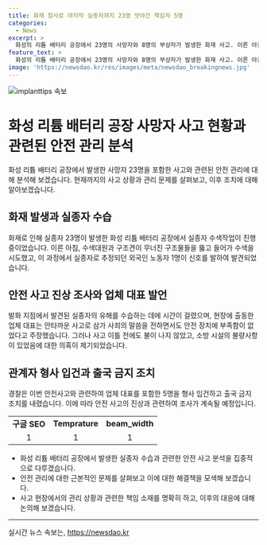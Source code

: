 ```yaml
---
title: 화재 참사로 마지막 실종자까지 23명 앗아간 책임자 5명
categories:
  - News
excerpt: >
  화성의 리튬 배터리 공장에서 23명의 사망자와 8명의 부상자가 발생한 화재 사고. 이른 아침, 실종자 1명이 발견되었으며, 생존자 수색작업이 진행되는 가운데 화재 지점에서 한 명의 시신이 발견되었다. 업체 대표는 안전교육 충분히 진행 주장하고 있지만, 사망자들은 출구 반대편에서 발견됐으며, 안전 시설과 관련된 설명과 실제 상황이 다르다는 의혹이 제기되고 있다. 경찰은 업체 대표를 포함한 5명을 중대재해처벌법에 따라 입건하고 출국금지 조치를 내렸다.
feature_text: >
  화성의 리튬 배터리 공장에서 23명의 사망자와 8명의 부상자가 발생한 화재 사고. 이른 아침, 실종자 1명이 발견되었으며, 생존자 수색작업이 진행되는 가운데 화재 지점에서 한 명의 시신이 발견되었다. 업체 대표는 안전교육 충분히 진행 주장하고 있지만, 사망자들은 출구 반대편에서 발견됐으며, 안전 시설과 관련된 설명과 실제 상황이 다르다는 의혹이 제기되고 있다. 경찰은 업체 대표를 포함한 5명을 중대재해처벌법에 따라 입건하고 출국금지 조치를 내렸다.
image: 'https://newsdao.kr/res/images/meta/newsdao_breakingnews.jpg'
---
```


<p><img src="https://newsdao.kr/res/images/meta/newsdao_breakingnews.jpg" alt="implanttips 속보" /></p>

<h1>화성 리튬 배터리 공장 사망자 사고 현황과 관련된 안전 관리 분석</h1>

<p data-ke-size="size16">화성 리튬 배터리 공장에서 발생한 사망자 23명을 포함한 사고와 관련된 안전 관리에 대해 분석해 보겠습니다. 현재까지의 사고 상황과 관리 문제를 살펴보고, 이후 조치에 대해 알아보겠습니다.</p>

<h2 data-ke-size="size26">화재 발생과 실종자 수습</h2>

<p data-ke-size="size16">화재로 인해 실종자 23명이 발생한 화성 리튬 배터리 공장에서 실종자 수색작업이 진행 중이었습니다. 이른 아침, 수색대원과 구조견이 무너진 구조물들을 뚫고 들어가 수색을 시도했고, 이 과정에서 실종자로 추정되던 외국인 노동자 1명이 신호를 발하여 발견되었습니다.</p>

<h2 data-ke-size="size26">안전 사고 진상 조사와 업체 대표 발언</h2>

<p data-ke-size="size16">발화 지점에서 발견된 실종자의 유해를 수습하는 데에 시간이 걸렸으며, 현장에 출동한 업체 대표는 안타까운 사고로 삼가 사죄의 말씀을 전하면서도 안전 장치에 부족함이 없었다고 주장했습니다. 그러나 사고 이틀 전에도 불이 나지 않았고, 소방 시설의 불량사항이 있었음에 대한 의혹이 제기되었습니다.</p>

<h2 data-ke-size="size26">관계자 형사 입건과 출국 금지 조치</h2>

<p data-ke-size="size16">경찰은 이번 안전사고와 관련하여 업체 대표를 포함한 5명을 형사 입건하고 출국 금지 조치를 내렸습니다. 이에 따라 안전 사고의 진상과 관련하여 조사가 계속될 예정입니다.</p>

<table>
    <tbody>
        <tr>
            <td style="text-align: center;"><b>구글 SEO</b></td>
            <td style="text-align: center;"><b>Temprature</b></td>
            <td style="text-align: center;"><b>beam_width</b></td>
        </tr>
        <tr>
            <td style="text-align: center;">1</td>
            <td style="text-align: center;">1</td>
            <td style="text-align: center;">1</td>
        </tr>
    </tbody>
</table>

<ul>
    <li>화성 리튬 배터리 공장에서 발생한 실종자 수습과 관련한 안전 사고 분석을 집중적으로 다루겠습니다.</li>
    <li>안전 관리에 대한 근본적인 문제를 살펴보고 이에 대한 해결책을 모색해 보겠습니다.</li>
    <li>사고 현장에서의 관리 상황과 관련한 책임 소재를 명확히 하고, 이후의 대응에 대해 논의해 보겠습니다.</li>
</ul>

<p><hr></p>
실시간 뉴스 속보는, <a href="https://newsdao.kr" rel="dofollow">https://newsdao.kr</a>


